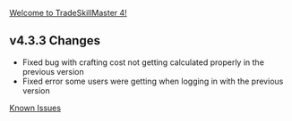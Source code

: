 [Welcome to TradeSkillMaster 4!](https://blog.tradeskillmaster.com/tradeskillmaster-4-released/)


## v4.3.3 Changes

* Fixed bug with crafting cost not getting calculated properly in the previous version
* Fixed error some users were getting when logging in with the previous version

[Known Issues](http://support.tradeskillmaster.com/display/KB/TSM4+Currently+Known+Issues)
